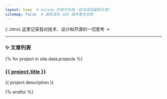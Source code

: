 ```yaml
---
layout: home  # minima 的首页布局（自动渲染最新文章）
sitemap: false  # 避免某些 SEO 插件重复抓取
---
```


{:.intro}
这里记录我对技术、设计和开源的一切思考 →

---

### ✨ 文章列表

<div class="project-grid">
  {% for project in site.data.projects %}
  <div class="project-card">
    <h3><a href="{{ project.url }}">{{ project.title }}</a></h3>
    <p>{{ project.description }}</p>
  </div>
  {% endfor %}
</div>
